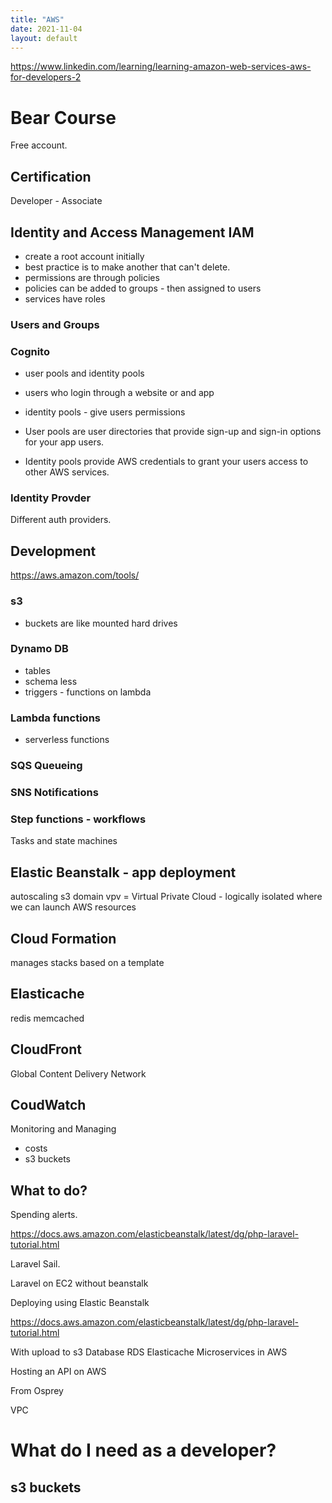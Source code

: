 ```yaml
---
title: "AWS"
date: 2021-11-04
layout: default
---
```



https://www.linkedin.com/learning/learning-amazon-web-services-aws-for-developers-2

# Bear Course

Free account.

## Certification
Developer - Associate


## Identity and Access Management IAM
* create a root account initially
* best practice is to make another that can't delete.
* permissions are through policies
* policies can be added to groups - then assigned to users
* services have roles

### Users and Groups



### Cognito
* user pools and identity pools
* users who login through a website or and app
* identity pools - give users permissions

 * User pools are user directories that provide sign-up and sign-in options for your app users.
 * Identity pools provide AWS credentials to grant your users access to other AWS services.

### Identity Provder
Different auth providers.



## Development
https://aws.amazon.com/tools/


### s3
* buckets are like mounted hard drives

### Dynamo DB
* tables
* schema less
* triggers - functions on lambda

### Lambda functions
* serverless functions

### SQS Queueing

### SNS Notifications

### Step functions - workflows
Tasks and state machines



## Elastic Beanstalk - app deployment
autoscaling
s3
domain
vpv = Virtual Private Cloud - logically isolated where we can launch AWS resources

## Cloud Formation
manages stacks based on a template

## Elasticache
redis
memcached

## CloudFront

Global Content Delivery Network

## CoudWatch
Monitoring and Managing
 * costs
 * s3 buckets




## What to do?

Spending alerts.

https://docs.aws.amazon.com/elasticbeanstalk/latest/dg/php-laravel-tutorial.html

Laravel Sail.



Laravel on EC2 without beanstalk

Deploying using Elastic Beanstalk

https://docs.aws.amazon.com/elasticbeanstalk/latest/dg/php-laravel-tutorial.html


With upload to s3
Database RDS
Elasticache
Microservices in AWS


Hosting an API on AWS

From Osprey

VPC




# What do I need as a developer?

## s3 buckets
